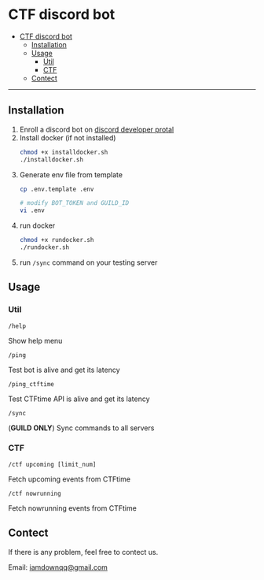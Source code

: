 # CTF discord bot

<!-- TOC -->

- [CTF discord bot](#ctf-discord-bot)
    - [Installation](#installation)
    - [Usage](#usage)
        - [Util](#util)
        - [CTF](#ctf)
    - [Contect](#contect)

<!-- /TOC -->

<!-- Existed bot invite link: https://discord.com/api/oauth2/authorize?client_id=1031857604177178634&permissions=274877991936&scope=bot -->

---

## Installation
1. Enroll a discord bot on [discord developer protal](https://discord.com/developers/applications/)
2. Install docker (if not installed)
    ```bash
    chmod +x installdocker.sh
    ./installdocker.sh
    ```
3. Generate env file from template
    ```bash
    cp .env.template .env

    # modify BOT_TOKEN and GUILD_ID
    vi .env
    ```
4. run docker
    ```bash
    chmod +x rundocker.sh
    ./rundocker.sh
    ```
5. run `/sync` command on your testing server

## Usage
### Util
`/help`

Show help menu

`/ping`

Test bot is alive and get its latency

`/ping_ctftime`

Test CTFtime API is alive and get its latency

`/sync`

(**GUILD ONLY**) Sync commands to all servers

### CTF
`/ctf upcoming [limit_num]`

Fetch upcoming events from CTFtime

`/ctf nowrunning`

Fetch nowrunning events from CTFtime

## Contect
If there is any problem, feel free to contect us.

Email: iamdownqq@gmail.com